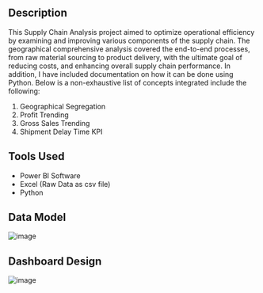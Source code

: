 ## Description

This Supply Chain Analysis project aimed to optimize operational efficiency by examining and improving various components of the supply chain. The geographical comprehensive analysis covered the end-to-end processes, from raw material sourcing to product delivery, with the ultimate goal of reducing costs, and enhancing overall supply chain performance. In addition, I have included documentation on how it can be done using Python. Below is a non-exhaustive list of concepts integrated include the following:

1. Geographical Segregation
2. Profit Trending
3. Gross Sales Trending
4. Shipment Delay Time KPI

## Tools Used

- Power BI Software
- Excel (Raw Data as csv file)
- Python

## Data Model
![image](https://github.com/GoodbyeKittyy/Quality-Management-Dashboard/assets/161730857/18453509-4693-40bd-a1d0-e54990282246)


## Dashboard Design
![image](https://github.com/GoodbyeKittyy/Supply-Chain-Geographical-Analysis-Dashboard/assets/161730857/a3e7bc75-6089-44aa-8e2d-45447ba1e929)
